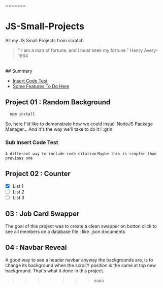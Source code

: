 =======
# JS-Small-Projects
All my JS Small Projects from scratch

> " I am a man of fortune, and I must seek my fortune." Henry Avery-1864
</br>
## Summary
<ul>
  <li><a href="#project-01-:-random-background">Insert Code Test</a></li>
  <li><a href="#project-02-:-counter">Some Features To Do Here</a></li>
</ul>

## Project 01 : Random Background
```sh
  npm install
```
<p>So, here I'ld like to demonstrate how we could install NodeJS Package Manager... And it's the way we'll take to do it ! :grin: </p>

### Sub Insert Code Test
``
  A different way to include code citation
``
`Maybe this is simpler than previous one`

## Project 02 : Counter
- [x] List 1 <img scr="vanilla/project-10-dispscroll/img/"/>
- [ ] List 2
- [ ] List 3

## 03 : Job Card Swapper
<p>The goal of this project was to create a clean swapper on button click to see all members on a database file : like .json documents</p>

## 04 : Navbar Reveal
<p>A good way to see a header navbar anyway the backgrounds are, is to change its background when the scrollY position is the same at top new background. That's what it done in this project.</p>


<!-- This is a simple comment where the variables are declared -->
[contributors-shield]: https://img.shields.io/github/contributors/othneildrew/Best-README-Template.svg?style=for-the-badge
[contributors-url]: https://github.com/othneildrew/Best-README-Template/graphs/contributors
>>>>>>> main
